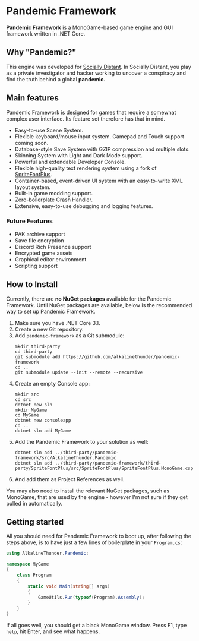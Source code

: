 # Pandemic Framework

**Pandemic Framework** is a MonoGame-based game engine and GUI framework written in .NET Core.

## Why "Pandemic?"

This engine was developed for [Socially Distant](https://github.com/alkalinethunder/socially-distant).  In Socially Distant, you play as a private investigator and hacker working to uncover a conspiracy and find the truth behind a global **pandemic.**

## Main features

Pandemic Framework is designed for games that require a somewhat complex user interface.  Its feature set therefore has that in mind.

 - Easy-to-use Scene System.
 - Flexible keyboard/mouse input system.  Gamepad and Touch support coming soon.
 - Database-style Save System with GZIP compression and multiple slots.
 - Skinning System with Light and Dark Mode support.
 - Powerful and extendable Developer Console.
 - Flexible high-quality text rendering system using a fork of [SpriteFontPlus](https://github.com/alkalinethunder/SpriteFontPlus).
 - Container-based, event-driven UI system with an easy-to-write XML layout system.
 - Built-in game modding support.
 - Zero-boilerplate Crash Handler.
 - Extensive, easy-to-use debugging and logging features.

### Future Features

 - PAK archive support
 - Save file encryption
 - Discord Rich Presence support
 - Encrypted game assets
 - Graphical editor environment
 - Scripting support

## How to Install

Currently, there are **no NuGet packages** available for the Pandemic Framework.  Until NuGet packages are available, below is the recommended way to set up Pandemic Framework.

1. Make sure you have .NET Core 3.1.
2. Create a new Git repository.
3. Add `pandemic-framework` as a Git submodule:
   ```
   mkdir third-party
   cd third-party
   git submodule add https://github.com/alkalinethunder/pandemic-framework
   cd ..
   git submodule update --init --remote --recursive
   ```
4. Create an empty Console app:
   ```
   mkdir src
   cd src
   dotnet new sln
   mkdir MyGame
   cd MyGame
   dotnet new consoleapp
   cd ..
   dotnet sln add MyGame
   ```
5. Add the Pandemic Framework to your solution as well:
   ```
   dotnet sln add ../third-party/pandemic-framework/src/AlkalineThunder.Pandemic
   dotnet sln add ../third-party/pandemic-framework/third-party/SpriteFontPlus/src/SpriteFontPlus/SpriteFontPlus.MonoGame.csproj
   ```
6. And add them as Project References as well.

You may also need to install the relevant NuGet packages, such as MonoGame, that are used by the engine - however I'm not sure if they get pulled in automatically.

## Getting started

All you should need for Pandemic Framework to boot up, after following the steps above, is to have just a few lines of boilerplate in your `Program.cs`:

```C#
using AlkalineThunder.Pandemic;

namespace MyGame
{
    class Program
    {
        static void Main(string[] args)
        {
            GameUtils.Run(typeof(Program).Assembly);
        }
    }
}
```

If all goes well, you should get a black MonoGame window.  Press F1, type `help`, hit Enter, and see what happens.
